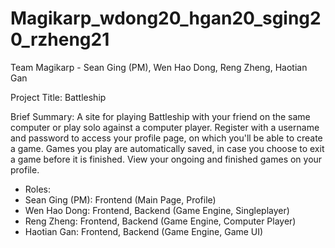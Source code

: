 # Magikarp_wdong20_hgan20_sging20_rzheng21

Team Magikarp - Sean Ging (PM), Wen Hao Dong, Reng Zheng, Haotian Gan

Project Title: Battleship

Brief Summary:
A site for playing Battleship with your friend on the same computer or play solo against a computer player. Register with a username and password to access your profile page, on which you'll be able to create a game. Games you play are automatically saved, in case you choose to exit a game before it is finished. View your ongoing and finished games on your profile.

- Roles:
- Sean Ging (PM): Frontend (Main Page, Profile)
- Wen Hao Dong: Frontend, Backend (Game Engine, Singleplayer)
- Reng Zheng: Frontend, Backend (Game Engine, Computer Player)
- Haotian Gan: Frontend, Backend (Game Engine, Game UI)
